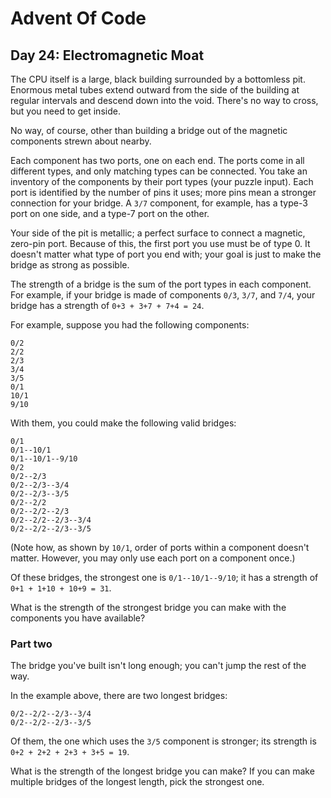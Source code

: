 # Advent Of Code

## Day 24: Electromagnetic Moat

The CPU itself is a large, black building surrounded by a bottomless pit.
Enormous metal tubes extend outward from the side of the building at regular
intervals and descend down into the void. There's no way to cross, but you need
to get inside.

No way, of course, other than building a bridge out of the magnetic components
strewn about nearby.

Each component has two ports, one on each end. The ports come in all different
types, and only matching types can be connected. You take an inventory of the
components by their port types (your puzzle input). Each port is identified by
the number of pins it uses; more pins mean a stronger connection for your
bridge. A `3/7` component, for example, has a type-3 port on one side, and a
type-7 port on the other.

Your side of the pit is metallic; a perfect surface to connect a magnetic,
zero-pin port. Because of this, the first port you use must be of type 0. It
doesn't matter what type of port you end with; your goal is just to make the
bridge as strong as possible.

The strength of a bridge is the sum of the port types in each component. For
example, if your bridge is made of components `0/3`, `3/7`, and `7/4`, your
bridge has a strength of `0+3 + 3+7 + 7+4 = 24`.

For example, suppose you had the following components:

```
0/2
2/2
2/3
3/4
3/5
0/1
10/1
9/10
```

With them, you could make the following valid bridges:

```
0/1
0/1--10/1
0/1--10/1--9/10
0/2
0/2--2/3
0/2--2/3--3/4
0/2--2/3--3/5
0/2--2/2
0/2--2/2--2/3
0/2--2/2--2/3--3/4
0/2--2/2--2/3--3/5
```

(Note how, as shown by `10/1`, order of ports within a component doesn't matter.
However, you may only use each port on a component once.)

Of these bridges, the strongest one is `0/1--10/1--9/10`; it has a strength of
`0+1 + 1+10 + 10+9 = 31`.

What is the strength of the strongest bridge you can make with the components
you have available?

### Part two

The bridge you've built isn't long enough; you can't jump the rest of the way.

In the example above, there are two longest bridges:

```
0/2--2/2--2/3--3/4
0/2--2/2--2/3--3/5
```

Of them, the one which uses the `3/5` component is stronger; its strength is
`0+2 + 2+2 + 2+3 + 3+5 = 19`.

What is the strength of the longest bridge you can make? If you can make
multiple bridges of the longest length, pick the strongest one.
